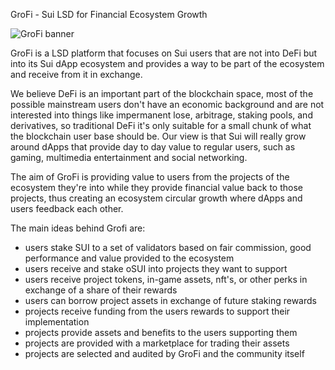 GroFi - Sui LSD for Financial Ecosystem Growth


![GroFi banner](https://grofi.nearscope.net/grofi-banner-1920x1080.png)

GroFi is a LSD platform that focuses on Sui users that are not into DeFi but into its Sui dApp ecosystem and provides a way to be part of the ecosystem and receive from it in exchange.

We believe DeFi is an important part of the blockchain space, most of the possible mainstream users don't have an economic background and are not interested into things like impermanent lose, arbitrage, staking pools, and derivatives, so traditional DeFi it's only suitable for a small chunk of what the blockchain user base should be. Our view is that Sui will really grow around dApps that provide day to day value to regular users, such as gaming, multimedia entertainment and social networking.

The aim of GroFi is providing value to users from the projects of the ecosystem they're into while they provide financial value back to those projects, thus creating an ecosystem circular growth where dApps and users feedback each other.

The main ideas behind Grofi are:
- users stake SUI to a set of validators based on fair commission, good performance and value provided to the ecosystem
- users receive and stake oSUI into projects they want to support
- users receive project tokens, in-game assets, nft's, or other perks in exchange of a share of their rewards
- users can borrow project assets in exchange of future staking rewards
- projects receive funding from the users rewards to support their implementation
- projects provide assets and benefits to the users supporting them
- projects are provided with a marketplace for trading their assets
- projects are selected and audited by GroFi and the community itself
